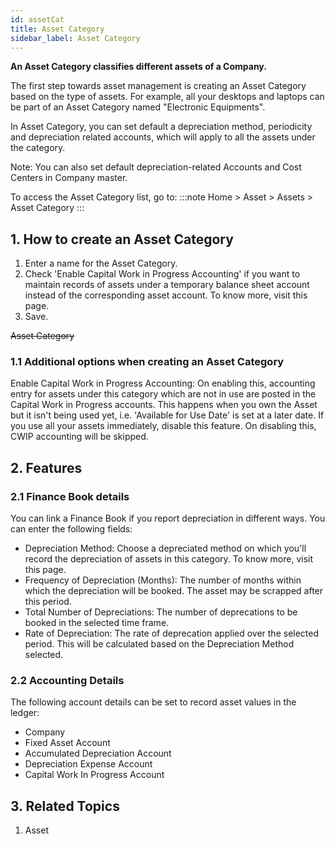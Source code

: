 ```yaml
---
id: assetCat
title: Asset Category
sidebar_label: Asset Category
---
```


**An Asset Category classifies different assets of a Company.**

The first step towards asset management is creating an Asset Category based on the type of assets. For example, all your desktops and laptops can be part of an Asset Category named "Electronic Equipments".

In Asset Category, you can set default a depreciation method, periodicity and depreciation related accounts, which will apply to all the assets under the category.

Note: You can also set default depreciation-related Accounts and Cost Centers in Company master.

To access the Asset Category list, go to:
:::note
Home > Asset > Assets > Asset Category
:::

## 1. How to create an Asset Category

1. Enter a name for the Asset Category.
1. Check 'Enable Capital Work in Progress Accounting' if you want to maintain records of assets under a temporary balance sheet account instead of the corresponding asset account. To know more, visit this page.
1. Save.

~~Asset Category~~

### 1.1 Additional options when creating an Asset Category

Enable Capital Work in Progress Accounting: On enabling this, accounting entry for assets under this category which are not in use are posted in the Capital Work in Progress accounts. This happens when you own the Asset but it isn't being used yet, i.e. 'Available for Use Date' is set at a later date. If you use all your assets immediately, disable this feature. On disabling this, CWIP accounting will be skipped.

## 2. Features

### 2.1 Finance Book details

You can link a Finance Book if you report depreciation in different ways. You can enter the following fields:

- Depreciation Method: Choose a depreciated method on which you'll record the depreciation of assets in this category. To know more, visit this page.
- Frequency of Depreciation (Months): The number of months within which the depreciation will be booked. The asset may be scrapped after this period.
- Total Number of Depreciations: The number of deprecations to be booked in the selected time frame.
- Rate of Depreciation: The rate of deprecation applied over the selected period. This will be calculated based on the Depreciation Method selected.

### 2.2 Accounting Details

The following account details can be set to record asset values in the ledger:

- Company
- Fixed Asset Account
- Accumulated Depreciation Account
- Depreciation Expense Account
- Capital Work In Progress Account

## 3. Related Topics

1. Asset
